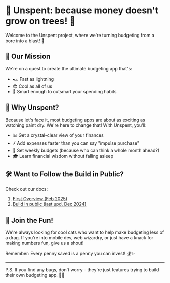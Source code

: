 # 💸 Unspent: because money doesn't grow on trees! 🌳

Welcome to the Unspent project, where we're turning budgeting from a bore into a blast! 🎉

## 🚀 Our Mission

We're on a quest to create the ultimate budgeting app that's:

- 🏎️ Fast as lightning
- 😎 Cool as all of us
- 🧠 Smart enough to outsmart your spending habits

## 🤔 Why Unspent?

Because let's face it, most budgeting apps are about as exciting as watching paint dry. We're here to change that! With Unspent, you'll:

- 📊 Get a crystal-clear view of your finances
- ⚡ Add expenses faster than you can say "impulse purchase"
- 🎯 Set weekly budgets (because who can think a whole month ahead?)
- 🎓 Learn financial wisdom without falling asleep

## 🛠️ Want to Follow the Build in Public?
Check out our docs:
1. [First Overview (Feb 2025)](https://github.com/UnspentApp/docs/blob/89b3cacecff28c4a248e3c4afe73b201b05e9d76/Unspent.md)
2. [Build in public (last upd. Dec 2024)](https://github.com/unspentapp/mobile-app/blob/develop/README.md) 

## 🤝 Join the Fun!

We're always looking for cool cats who want to help make budgeting less of a drag. If you're into mobile dev, web wizardry, or just have a knack for making numbers fun, give us a shout!

Remember: Every penny saved is a penny you can invest! 💰✨

---

P.S. If you find any bugs, don't worry - they're just features trying to build their own budgeting app. 🐛💼
